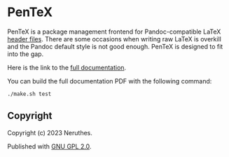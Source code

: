 # PenTeX

PenTeX is a package management frontend for Pandoc-compatible LaTeX [header files](https://pandoc.org/MANUAL.html#option--include-in-header).
There are some occasions when writing raw LaTeX is overkill and the Pandoc default style is not good enough.
PenTeX is designed to fit into the gap.

Here is the link to the [full documentation](https://pub-714f8d634e8f451d9f2fe91a4debfa23.r2.dev/keep/pentex/PenTeX.md.pdf--2a9fea6c2d01022937414d7dd56ab743.pdf).

You can build the full documentation PDF with the following command:

```sh
./make.sh test
```



## Copyright

Copyright (c) 2023 Neruthes.

Published with [GNU GPL 2.0](https://www.gnu.org/licenses/old-licenses/gpl-2.0.html).
